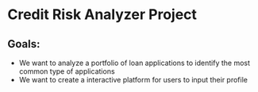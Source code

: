 # Credit Risk Analyzer Project

## Goals: 
* We want to analyze a portfolio of loan applications to identify the most common type of applications
* We want to create a interactive platform for users to input their profile

